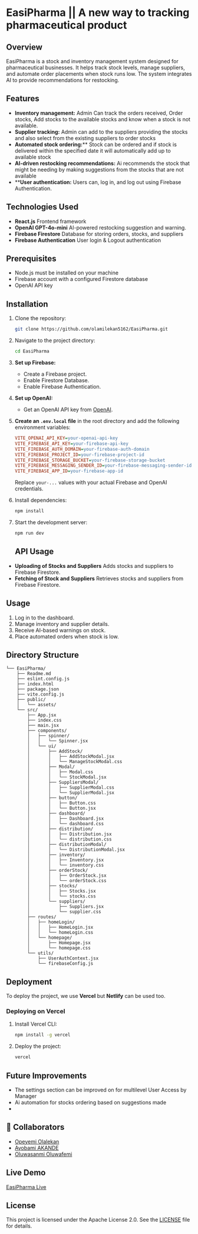 # EasiPharma || A new way to tracking pharmaceutical product 

## Overview
EasiPharma is a stock and inventory management system designed for pharmaceutical businesses. It helps track stock levels, manage suppliers, and automate order placements when stock runs low. The system integrates AI to provide recommendations for restocking.

## Features
- **Inventory management:** Admin Can track the orders received, Order stocks, Add stocks to the available stocks and know when a stock is not available.
- **Supplier tracking:** Admin can add to the suppliers providing the stocks and also select from the existing suppliers to order stocks
- **Automated stock ordering:**** Stock can be ordered and if stock is delivered within the specified date it will automatically add up to available stock
- **AI-driven restocking recommendations:** Ai recommends the stock that might be needing by making suggestions from the stocks that are not available
- ****User authentication:** Users can, log in, and log out using Firebase Authentication.

## **Technologies Used**  
- **React.js** Frontend framework  
- **OpenAI GPT-4o-mini** AI-powered restocking suggestion and warning.
- **Firebase Firestore** Database for storing orders, stocks, and suppliers   
- **Firebase Authentication** User login & Logout  authentication

## **Prerequisites**  
- Node.js must be installed on your machine  
- Firebase account with a configured Firestore database  
- OpenAI API key  

## Installation
1. Clone the repository:
   ```sh
   git clone https://github.com/olamilekan5162/EasiPharma.git
   ```
2. Navigate to the project directory:
   ```sh
   cd EasiPharma
   ```
3. **Set up Firebase:**  
   - Create a Firebase project.  
   - Enable Firestore Database.  
   - Enable Firebase Authentication.  

4. **Set up OpenAI:**  
   - Get an OpenAI API key from [OpenAI](https://openai.com/).  

5. **Create an `.env.local` file** in the root directory and add the following environment variables:  

   ```ini
   VITE_OPENAI_API_KEY=your-openai-api-key
   VITE_FIREBASE_API_KEY=your-firebase-api-key
   VITE_FIREBASE_AUTH_DOMAIN=your-firebase-auth-domain
   VITE_FIREBASE_PROJECT_ID=your-firebase-project-id
   VITE_FIREBASE_STORAGE_BUCKET=your-firebase-storage-bucket
   VITE_FIREBASE_MESSAGING_SENDER_ID=your-firebase-messaging-sender-id
   VITE_FIREBASE_APP_ID=your-firebase-app-id
   ```  

   Replace `your-...` values with your actual Firebase and OpenAI credentials.  
6. Install dependencies:
   ```sh
   npm install
   ```
7. Start the development server:
   ```sh
   npm run dev
   ```
   ## **API Usage**  
- **Uploading of Stocks and Suppliers** Adds stocks and suppliers to Firebase Firestore. 
- **Fetching of Stock and Suppliers** Retrieves stocks and suppliers from Firebase Firestore.  
  
## Usage
1. Log in to the dashboard.
2. Manage inventory and supplier details.
3. Receive AI-based warnings on stock.
4. Place automated orders when stock is low.

## Directory Structure
```
└── EasiPharma/
    ├── Readme.md
    ├── eslint.config.js
    ├── index.html
    ├── package.json
    ├── vite.config.js
    ├── public/
    │   └── assets/
    └── src/
        ├── App.jsx
        ├── index.css
        ├── main.jsx
        ├── components/
        │   ├── spinner/
        │   │   └── Spinner.jsx
        │   └── ui/
        │       ├── AddStock/
        │       │   ├── AddStockModal.jsx
        │       │   └── ManageStockModal.css
        │       ├── Modal/
        │       │   ├── Modal.css
        │       │   └── StockModal.jsx
        │       ├── SuppliersModal/
        │       │   ├── SupplierModal.css
        │       │   └── SupplierModal.jsx
        │       ├── button/
        │       │   ├── Button.css
        │       │   └── Button.jsx
        │       ├── dashboard/
        │       │   ├── Dashboard.jsx
        │       │   └── dashboard.css
        │       ├── distribution/
        │       │   ├── Distribution.jsx
        │       │   └── distribution.css
        │       ├── distributionModal/
        │       │   └── DistributionModal.jsx
        │       ├── inventory/
        │       │   ├── Inventory.jsx
        │       │   └── inventory.css
        │       ├── orderStock/
        │       │   ├── OrderStock.jsx
        │       │   └── orderStock.css
        │       ├── stocks/
        │       │   ├── Stocks.jsx
        │       │   └── stocks.css
        │       └── suppliers/
        │           ├── Suppliers.jsx
        │           └── supplier.css
        ├── routes/
        │   ├── homeLogin/
        │   │   ├── HomeLogin.jsx
        │   │   └── homeLogin.css
        │   └── homepage/
        │       ├── Homepage.jsx
        │       └── homepage.css
        └── utils/
            ├── UserAuthContext.jsx
            └── firebaseConfig.js
```



## Deployment
To deploy the project, we use  **Vercel** but  **Netlify** can be used too.

### Deploying on Vercel
1. Install Vercel CLI:
   ```sh
   npm install -g vercel
   ```
2. Deploy the project:
   ```sh
   vercel
   ```
## **Future Improvements**  

- The settings section can be improved on for multilevel User Access by Manager
-  Ai automation for stocks ordering based on suggestions made 
- 
## 📌 Collaborators  

- [Opeyemi Olalekan](https://github.com/olamilekan5162)  
- [Ayobami AKANDE](https://github.com/adeyemimichael)  
- [Oluwasanmi Oluwafemi](https://github.com/Oluwasanmij2r4)  

## **Live Demo**  
[EasiPharma Live](https://dummy-theta.vercel.app)  
## License
This project is licensed under the Apache License 2.0. See the [LICENSE](https://www.apache.org/licenses/LICENSE-2.0.txt) file for details.
